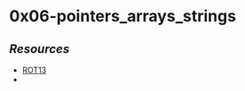 <h1>0x06-pointers_arrays_strings</h1>
<h2><i>Resources</i></h2> 
<ul>
<li><a href = "https://en.wikipedia.org/wiki/ROT13">ROT13</a><li>
</ul>
